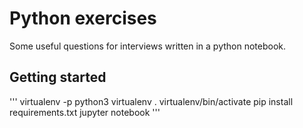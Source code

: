 # Python exercises
Some useful questions for interviews written in a python notebook.
## Getting started
'''
virtualenv -p python3 virtualenv
. virtualenv/bin/activate
pip install requirements.txt
jupyter notebook
'''
